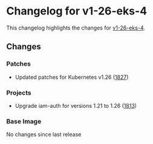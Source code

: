 # Changelog for v1-26-eks-4

This changelog highlights the changes for [v1-26-eks-4](https://github.com/aws/eks-distro/tree/v1-26-eks-4).

## Changes

### Patches
* Updated patches for Kubernetes v1.26 ([1827](https://github.com/aws/eks-distro/pull/1827))

### Projects
* Upgrade iam-auth for versions 1.21 to 1.26 ([1813](https://github.com/aws/eks-distro/pull/1813))

### Base Image
No changes since last release

